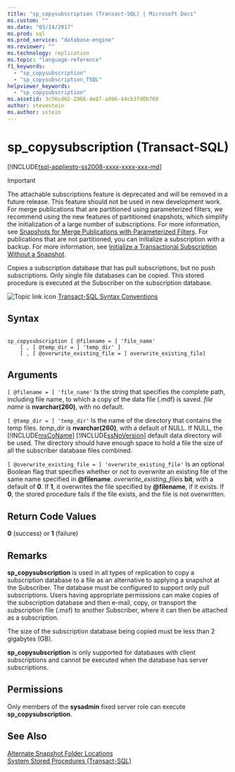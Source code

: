 ```yaml
---
title: "sp_copysubscription (Transact-SQL) | Microsoft Docs"
ms.custom: ""
ms.date: "03/14/2017"
ms.prod: sql
ms.prod_service: "database-engine"
ms.reviewer: ""
ms.technology: replication
ms.topic: "language-reference"
f1_keywords: 
  - "sp_copysubscription"
  - "sp_copysubscription_TSQL"
helpviewer_keywords: 
  - "sp_copysubscription"
ms.assetid: 3c56cd62-2966-4e87-a986-44cb3fd0b760
author: stevestein
ms.author: sstein
---
```

# sp_copysubscription (Transact-SQL)
[!INCLUDE[tsql-appliesto-ss2008-xxxx-xxxx-xxx-md](../../includes/tsql-appliesto-ss2008-xxxx-xxxx-xxx-md.md)]

    
> [!IMPORTANT]  
>  The attachable subscriptions feature is deprecated and will be removed in a future release. This feature should not be used in new development work. For merge publications that are partitioned using parameterized filters, we recommend using the new features of partitioned snapshots, which simplify the initialization of a large number of subscriptions. For more information, see [Snapshots for Merge Publications with Parameterized Filters](../../relational-databases/replication/create-a-snapshot-for-a-merge-publication-with-parameterized-filters.md). For publications that are not partitioned, you can initialize a subscription with a backup. For more information, see [Initialize a Transactional Subscription Without a Snapshot](../../relational-databases/replication/initialize-a-transactional-subscription-without-a-snapshot.md).  
  
 Copies a subscription database that has pull subscriptions, but no push subscriptions. Only single file databases can be copied. This stored procedure is executed at the Subscriber on the subscription database.  
  
 ![Topic link icon](../../database-engine/configure-windows/media/topic-link.gif "Topic link icon") [Transact-SQL Syntax Conventions](../../t-sql/language-elements/transact-sql-syntax-conventions-transact-sql.md)  
  
## Syntax  
  
```  
  
sp_copysubscription [ @filename = ] 'file_name'  
    [ , [ @temp_dir = ] 'temp_dir' ]  
    [ , [ @overwrite_existing_file = ] overwrite_existing_file]  
```  
  
## Arguments  
`[ @filename = ] 'file_name'`
 Is the string that specifies the complete path, including file name, to which a copy of the data file (.mdf) is saved. *file name* is **nvarchar(260)**, with no default.  
  
`[ @temp_dir = ] 'temp_dir'`
 Is the name of the directory that contains the temp files. *temp_dir* is **nvarchar(260)**, with a default of NULL. If NULL, the [!INCLUDE[msCoName](../../includes/msconame-md.md)] [!INCLUDE[ssNoVersion](../../includes/ssnoversion-md.md)] default data directory will be used. The directory should have enough space to hold a file the size of all the subscriber database files combined.  
  
`[ @overwrite_existing_file = ] 'overwrite_existing_file'`
 Is an optional Boolean flag that specifies whether or not to overwrite an existing file of the same name specified in **@filename**. *overwrite_existing_file*is **bit**, with a default of **0**. If **1**, it overwrites the file specified by **@filename**, if it exists. If **0**, the stored procedure fails if the file exists, and the file is not overwritten.  
  
## Return Code Values  
 **0** (success) or **1** (failure)  
  
## Remarks  
 **sp_copysubscription** is used in all types of replication to copy a subscription database to a file as an alternative to applying a snapshot at the Subscriber. The database must be configured to support only pull subscriptions. Users having appropriate permissions can make copies of the subscription database and then e-mail, copy, or transport the subscription file (.msf) to another Subscriber, where it can then be attached as a subscription.  
  
 The size of the subscription database being copied must be less than 2 gigabytes (GB).  
  
 **sp_copysubscription** is only supported for databases with client subscriptions and cannot be executed when the database has server subscriptions.  
  
## Permissions  
 Only members of the **sysadmin** fixed server role can execute **sp_copysubscription**.  
  
## See Also  
 [Alternate Snapshot Folder Locations](../../relational-databases/replication/snapshot-options.md)   
 [System Stored Procedures &#40;Transact-SQL&#41;](../../relational-databases/system-stored-procedures/system-stored-procedures-transact-sql.md)  
  
  
